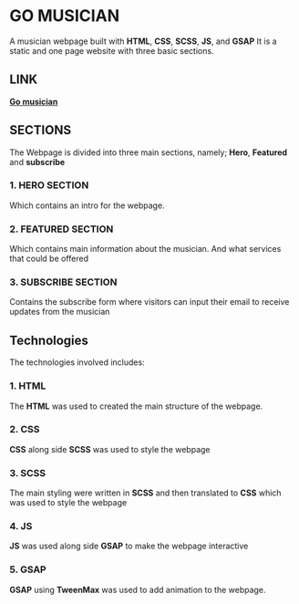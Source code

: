 # GO MUSICIAN
A musician webpage built with **HTML**, **CSS**, **SCSS**, **JS**, and **GSAP**
It is a static and one page website with three basic sections.

## LINK
  **[Go musician](https://judechuks.github.io/Go-musician// "go musican")**

## SECTIONS
The Webpage is divided into three main sections, namely;
**Hero**, **Featured** and **subscribe** 
### 1. HERO SECTION
Which contains an intro for the webpage.

### 2. FEATURED SECTION
Which contains main information about the musician. And what services that could be offered

### 3. SUBSCRIBE SECTION
Contains the subscribe form where visitors can input their email to receive updates from the musician

## Technologies
The technologies involved includes:
### 1. HTML
The **HTML** was used to created the main structure of the webpage.
### 2. CSS
**CSS** along side **SCSS** was used to style the webpage
### 3. SCSS
The main styling were written in **SCSS** and then translated to **CSS** which was used to style the webpage
### 4. JS
**JS** was used along side **GSAP** to make the webpage interactive
### 5. GSAP
**GSAP** using **TweenMax** was used to add animation to the webpage.